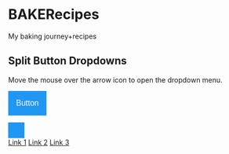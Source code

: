 # BAKERecipes
My baking journey+recipes
<!DOCTYPE html>
<html>
<head>
<meta name="viewport" content="width=device-width, initial-scale=1">
<link rel="stylesheet" href="https://cdnjs.cloudflare.com/ajax/libs/font-awesome/4.7.0/css/font-awesome.min.css">
<style>
.btn {
    background-color: #2196F3;
    color: white;
    padding: 16px;
    font-size: 16px;
    border: none;
    outline: none;
}

.dropdown {
    position: absolute;
    display: inline-block;
}

.dropdown-content {
    display: none;
    position: absolute;
    background-color: #f1f1f1;
    min-width: 160px;
    z-index: 1;
}

.dropdown-content a {
    color: black;
    padding: 12px 16px;
    text-decoration: none;
    display: block;
}

.dropdown-content a:hover {background-color: #ddd}

.dropdown:hover .dropdown-content {
    display: block;
}

.btn:hover, .dropdown:hover .btn {
    background-color: #0b7dda;
}
</style>
</head>
<body>

<h2>Split Button Dropdowns</h2>
<p>Move the mouse over the arrow icon to open the dropdown menu.</p>

<button class="btn">Button</button>
<div class="dropdown">
  <button class="btn" style="border-left:1px solid #0d8bf2">
    <i class="fa fa-caret-down"></i>
  </button>
  <div class="dropdown-content">
    <a href="#">Link 1</a>
    <a href="#">Link 2</a>
    <a href="#">Link 3</a>
  </div>
</div>

</body>
</html>
